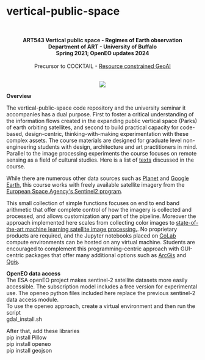 # vertical-public-space

<br>
<p align="center">
<b>ART543 Vertical public space - Regimes of Earth observation <br> Department of ART - University of Buffalo</b>
<br>
<b>Spring 2021; OpenEO updates 2024</b>
<br><br>
Precursor to COCKTAIL - <a href= "https://github.com/realtechsupport/cocktail/"> Resource constrained GeoAI</a>
<br><br>

<p align="center">
<img src="https://github.com/realtechsupport/vertical_public_space/blob/main/ndvi_diff.png?raw=true">
</p>

**Overview**

The vertical-public-space code repository and the university seminar it accompanies has a dual purpose.  First to foster a critical understanding of the information flows created in the expanding public vertical space (Parks) of earth orbiting satellites, and second to build practical capacity for code-based, design-centric, thinking-with-making experimentation with these complex assets. The course materials are designed for graduate level non-engineering students with design, architecture and art practitioners in mind. Parallel to the image processing experiments the course focuses on remote sensing as a field of cultural studies. Here is a list of [texts](https://paperpile.com/shared/y6TOO0) discussed in the course. 


While there are numerous other data sources such as [Planet](https://www.planet.com/) and [Google Earth](https://www.google.com/earth/), this course works with freely available satellite imagery from the [European Space Agency's Sentinel2 program](https://sentinel.esa.int/web/sentinel/missions/sentinel-2). 

This small collection of simple functions focuses on end to end band arithmetic that offer complete control of how the imagery is collected and processed, and allows customization any part of the pipeline. Moreover the approach implemented here scales from collecting color images to [state-of-the-art machine learning satellite image processing.](https://colab.research.google.com/github/JohannesStutz/blog/blob/master/_notebooks/2021-02-17-Building-Detection-SpaceNet7.ipynb). No proprietary products are required, and the Jupyter notebooks placed on [CoLab](https://colab.research.google.com/notebooks/intro.ipynb) compute environments can be hosted on any virtual machine. Students are encouraged to complement this programming-centric approach with GUI-centric packages that offer many additional options such as [ArcGis](https://www.esri.com/en-us/arcgis/about-arcgis/overview) and [Qgis](https://qgis.org/en/site/). 


**OpenEO data access**
<br>
The ESA openEO project makes sentinel-2 satellite datasets more easily accessible. The subscription model includes a free version for experimental use.
The openeo python files included here replace the previous sentinel-2 data access module.
<br>
To use the openeo approach, create a virtual environment and then run the script <br>
gdal_install.sh

After that, add these libraries
<br>
pip install Pillow <br>
pip install openeo <br>
pip install geojson <br>









